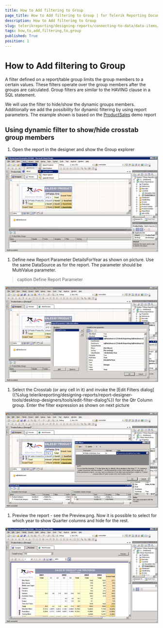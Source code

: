 ```yaml
---
title: How to Add filtering to Group
page_title: How to Add filtering to Group | for Telerik Reporting Documentation
description: How to Add filtering to Group
slug: telerikreporting/designing-reports/connecting-to-data/data-items/grouping-data/how-to-add-filtering-to-group
tags: how,to,add,filtering,to,group
published: True
position: 1
---
```


# How to Add filtering to Group

A filter defined on a report/table group limits the group members to a certain values. These filters operate over the group members after the groups are calculated. Group filters are similar to the HAVING clause in a SQL statement.         

We will use the filter to hide/show the dynamic groups members. Additionally we add the possibility for dynamic filtering by using report parameters. The example shown is based on the [ProductSales](https://demos.telerik.com/reporting/product-sales) demo report

## Using dynamic filter to show/hide crosstab group members

1. Open the report in the designer and show the Group explorer               

  ![](images/DataItems/diGroupExplorer.PNG)

1. Define new Report Parameter DetailsForYear as shown on picture. Use the same DataSource as for the report. The parameter should be MultiValue parameter.
>caption Define Report Parameter

  

  ![](images/DataItems/diReportParameter.PNG)

1. Select the Crosstab (or any cell in it) and invoke the [Edit Filters dialog]({%slug telerikreporting/designing-reports/report-designer-tools/desktop-designers/tools/edit-filter-dialog%}) for the Qtr Column group. Enter the filter expression as shown on next picture  

  ![](images/DataItems/diSetFilter.PNG)

1. Preview the report - see the Preview.png. Now it is possible to select for which year to show Quarter columns and hide for the rest.  

  ![](images/DataItems/diPreview.PNG)


